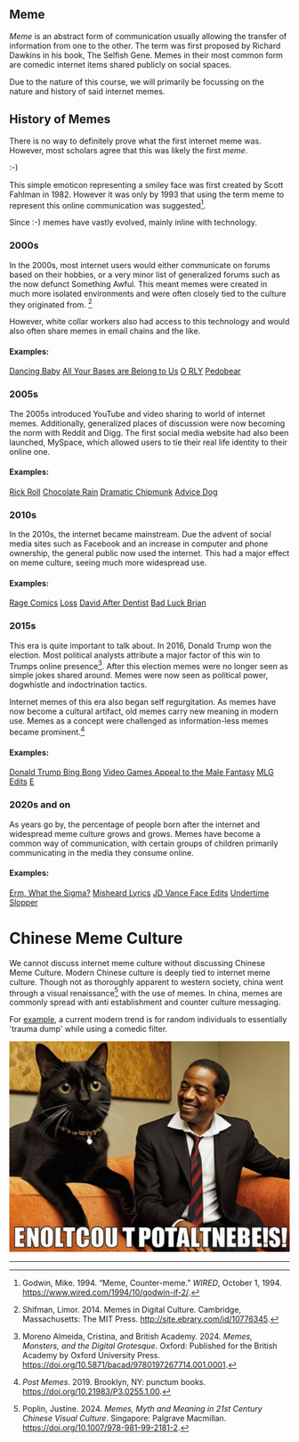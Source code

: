 ## Meme

*Meme* is an abstract form of communication usually allowing the transfer of information from one to the other. The term was first proposed by Richard Dawkins in his book, The Selfish Gene. Memes in their most common form are comedic internet items shared publicly on social spaces.

Due to the nature of this course, we will primarily be focussing on the nature and history of said internet memes.

## History of Memes

There is no way to definitely prove what the first internet meme was. However, most scholars agree that this was likely the first *meme*. 

:-)

This simple emoticon representing a smiley face was first created by Scott Fahlman in 1982. However it was only by 1993 that using the term meme to represent this online communication was suggested[^godwin-meme].

Since :-) memes have vastly evolved, mainly inline with technology.

### 2000s
In the 2000s, most internet users would either communicate on forums based on their hobbies, or a very minor list of generalized forums such as the now defunct Something Awful. This meant memes were created in much more isolated environments and were often closely tied to the culture they originated from. [^shifman-digital]

However, white collar workers also had access to this technology and would also often share memes in email chains and the like.
#### Examples:
[Dancing Baby](https://knowyourmeme.com/memes/dancing-baby)
[All Your Bases are Belong to Us](https://knowyourmeme.com/memes/all-your-base-are-belong-to-us)
[O RLY](https://knowyourmeme.com/memes/o-rly)
[Pedobear](https://knowyourmeme.com/memes/pedobear)

### 2005s
The 2005s introduced YouTube and video sharing to world of internet memes. Additionally, generalized places of discussion were now becoming the norm with Reddit and Digg. The first social media website had also been launched, MySpace, which allowed users to tie their real life identity to their online one.
#### Examples:
[Rick Roll](https://knowyourmeme.com/memes/rickroll)
[Chocolate Rain](https://knowyourmeme.com/memes/chocolate-rain)
[Dramatic Chipmunk](https://knowyourmeme.com/memes/dramatic-chipmunk)
[Advice Dog](https://knowyourmeme.com/memes/advice-dog)

### 2010s
In the 2010s, the internet became mainstream. Due the advent of social media sites such as Facebook and an increase in computer and phone ownership, the general public now used the internet. This had a major effect on meme culture, seeing much more widespread use.
#### Examples:
[Rage Comics](https://knowyourmeme.com/memes/subcultures/rage-comics)
[Loss](https://knowyourmeme.com/memes/loss)
[David After Dentist](https://knowyourmeme.com/memes/david-after-dentist)
[Bad Luck Brian](https://knowyourmeme.com/memes/bad-luck-brian)

### 2015s
This era is quite important to talk about. In 2016, Donald Trump won the election. Most political analysts attribute a major factor of this win to Trumps online presence[^moreno-monsters]. After this election memes were no longer seen as simple jokes shared around. Memes were now seen as political power, dogwhistle and indoctrination tactics.

Internet memes of this era also began self regurgitation. As memes have now become a cultural artifact, old memes carry new meaning in modern use. Memes as a concept were challenged as information-less memes became prominent.[^post-memes]
#### Examples:
[Donald Trump Bing Bong](https://www.youtube.com/watch?v=niSLZDVApdQ)
[Video Games Appeal to the Male Fantasy](https://knowyourmeme.com/memes/video-games-appeal-to-the-male-fantasy)
[MLG Edits](https://www.youtube.com/watch?v=vr9O0uR4-Kw)
[E](https://knowyourmeme.com/memes/lord-marquaad-e)


### 2020s and on
As years go by, the percentage of people born after the internet and widespread meme culture grows and grows. Memes have become a common way of communication, with certain groups of children primarily communicating in the media they consume online.
#### Examples:
[Erm, What the Sigma?](https://knowyourmeme.com/memes/erm-what-the-sigma)
[Misheard Lyrics](https://knowyourmeme.com/memes/misheard-song-lyric-speech-bubbles)
[JD Vance Face Edits](https://knowyourmeme.com/memes/jd-vance-edited-face-photoshops)
[Undertime Slopper](https://knowyourmeme.com/memes/sites/undertime-slopper)


# Chinese Meme Culture

We cannot discuss internet meme culture without discussing Chinese Meme Culture. Modern Chinese culture is deeply tied to internet meme culture. Though not as thoroughly apparent to western society, china went through a visual renaissance[^poplin-china] with the use of memes. In china, memes are commonly spread with anti establishment and counter culture messaging. 

For [example](https://b23.tv/veOrYve), a current modern trend is for random individuals to essentially 'trauma dump' while using a comedic filter.


![MemesKeyword](/images/memes-dumont.jpg)

---

[^shifman-digital]:Shifman, Limor. 2014. Memes in Digital Culture. Cambridge, Massachusetts: The MIT Press. http://site.ebrary.com/id/10776345.

[^godwin-meme]:Godwin, Mike. 1994. “Meme, Counter-meme.” _WIRED_, October 1, 1994. https://www.wired.com/1994/10/godwin-if-2/.

[^herbert-culture]:Herbert, Katherine. 2019. “Limor Shifman, Memes in Digital Culture.” *The International Journal of Community and Social Development* 1 (1): 92–94. https://doi.org/10.1177/2516602618806389.

[^post-memes]:*Post Memes*. 2019. Brooklyn, NY: punctum books. https://doi.org/10.21983/P3.0255.1.00.

[^moreno-monsters]:Moreno Almeida, Cristina, and British Academy. 2024. *Memes, Monsters, and the Digital Grotesque*. Oxford: Published for the British Academy by Oxford University Press. https://doi.org/10.5871/bacad/9780197267714.001.0001.

[^poplin-china]:Poplin, Justine. 2024. *Memes, Myth and Meaning in 21st Century Chinese Visual Culture*. Singapore: Palgrave Macmillan. https://doi.org/10.1007/978-981-99-2181-2.

